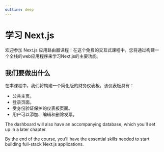 ```yaml
---
outline: deep
---
```



# 学习 Next.js

欢迎参加 Next.js 应用路由器课程！在这个免费的交互式课程中，您将通过构建一个全栈的web应用程序来学习Next.js的主要功能。

## 我们要做出什么

在本课程中，我们将构建一个简化版的财务仪表板，该仪表板具有：

- 公共主页。
- 登录页面。
- 受身份验证保护的仪表板页面。
- 用户可以添加、编辑和删除发票。

The dashboard will also have an accompanying database, which you'll set up in a later chapter.

By the end of the course, you'll have the essential skills needed to start building full-stack Next.js applications.